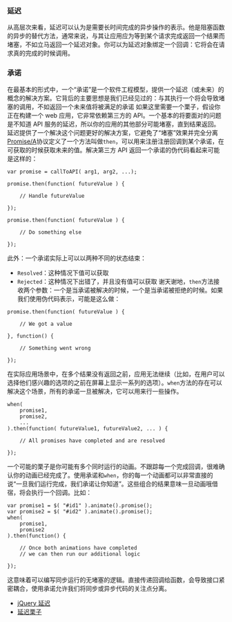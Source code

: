### 延迟
从高层次来看，延迟可以认为是需要长时间完成的异步操作的表示。他是阻塞函数的异步的替代方法，通常来说，与其让应用应为等到某个请求完成返回一个结果而堵塞，不如立马返回一个延迟对象。你可以为延迟对象绑定一个回调：它将会在请求真的完成的时候调用。

### 承诺
在最基本的形式中，一个“承诺”是一个软件工程模型，提供一个延迟（或未来）的概念的解决方案。它背后的主要思想是我们已经见过的：与其执行一个将会导致堵塞的调用，不如返回一个未来值将被满足的承诺
如果这里需要一个栗子，假设你正在构建一个 web 应用，它非常依赖第三方的 API。一个基本的将要面对的问题是不知道 API 服务的延迟，所以你的应用的其他部分可能堵塞，直到结果返回。延迟提供了一个解决这个问题更好的解决方案，它避免了“堵塞”效果并完全分离
[Promise/A]()协议定义了一个方法叫做`then`，可以用来注册注册回调到某个承诺，在可获取的时候获取未来的值。解决第三方 API 返回一个承诺的伪代码看起来可能是这样的：
```
var promise = callToAPI( arg1, arg2, ...);
 
promise.then(function( futureValue ) {
 
    // Handle futureValue
 
});
 
promise.then(function( futureValue ) {
 
    // Do something else
 
});
```
此外：一个承诺实际上可以以两种不同的状态结束：
- `Resolved`：这种情况下值可以获取
- `Rejected`：这种情况下出错了，并且没有值可以获取
谢天谢地，`then`方法接收两个参数：一个是当承诺被解决的时候，一个是当承诺被拒绝的时候。如果我们使用伪代码表示，可能是这么做：
```
promise.then(function( futureValue ) {
 
    // We got a value
 
}, function() {
 
    // Something went wrong
 
});
```
在实际应用场景中，在多个结果没有返回之前，应用无法继续（比如，在用户可以选择他们感兴趣的选项的之前在屏幕上显示一系列的选项）。`when`方法的存在可以解决这个场景，所有的承诺一旦被解决，它可以用来行一些操作。
```
when(
    promise1,
    promise2,
    ...
).then(function( futureValue1, futureValue2, ... ) {
 
    // All promises have completed and are resolved
 
});
```
一个可能的栗子是你可能有多个同时运行的动画。不跟踪每一个完成回调，很难确认你的动画已经完成了。使用承诺和`when`，你的每一个动画都可以非常直接的说“一旦我们运行完成，我们承诺让你知道”。这些组合的结果意味一旦动画哦借宿，将会执行一个回调。比如：
```
var promise1 = $( "#id1" ).animate().promise();
var promise2 = $( "#id2" ).animate().promise();
when(
    promise1,
    promise2
).then(function() {
 
    // Once both animations have completed
    // we can then run our additional logic
 
});
```
这意味着可以编写同步运行的无堵塞的逻辑。直接传递回调给函数，会导致接口紧密耦合，使用承诺允许我们将同步或异步代码的关注点分离。
- [jQuery 延迟]()
- [延迟栗子]()
